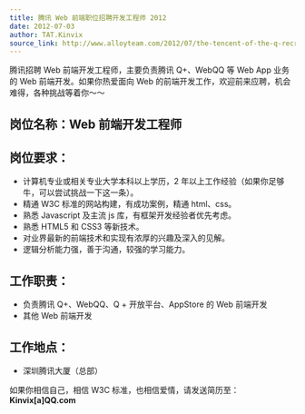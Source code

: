 ```yaml
---
title: 腾讯 Web 前端职位招聘开发工程师 2012
date: 2012-07-03
author: TAT.Kinvix
source_link: http://www.alloyteam.com/2012/07/the-tencent-of-the-q-recruitment-web-front-end-development-engineers/
---
```


腾讯招聘 Web 前端开发工程师，主要负责腾讯 Q+、WebQQ 等 Web App 业务的 Web 前端开发。如果你热爱面向 Web 的前端开发工作，欢迎前来应聘，机会难得，各种挑战等着你～～

## 岗位名称：Web 前端开发工程师

## 岗位要求：

-   计算机专业或相关专业大学本科以上学历，2 年以上工作经验（如果你足够牛，可以尝试挑战一下这一条）。
-   精通 W3C 标准的网站构建，有成功案例，精通 html、css。
-   熟悉 Javascript 及主流 js 库，有框架开发经验者优先考虑。
-   熟悉 HTML5 和 CSS3 等新技术。
-   对业界最新的前端技术和实现有浓厚的兴趣及深入的见解。
-   逻辑分析能力强，善于沟通，较强的学习能力。

## 工作职责：

-   负责腾讯 Q+、WebQQ、Q + 开放平台、AppStore 的 Web 前端开发
-   其他 Web 前端开发

## 工作地点：

-   深圳腾讯大厦（总部）

如果你相信自己，相信 W3C 标准，也相信爱情，请发送简历至：**Kinvix\[a]QQ.com**
